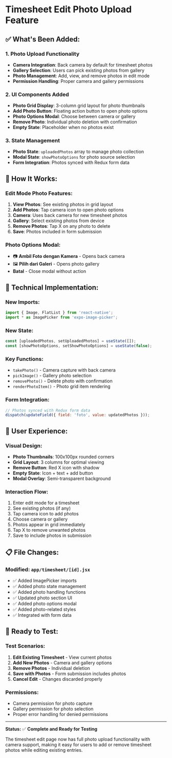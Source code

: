 # Timesheet Edit Photo Upload Feature

## ✅ **What's Been Added:**

### **1. Photo Upload Functionality**
- **Camera Integration**: Back camera by default for timesheet photos
- **Gallery Selection**: Users can pick existing photos from gallery
- **Photo Management**: Add, view, and remove photos in edit mode
- **Permission Handling**: Proper camera and gallery permissions

### **2. UI Components Added**
- **Photo Grid Display**: 3-column grid layout for photo thumbnails
- **Add Photo Button**: Floating action button to open photo options
- **Photo Options Modal**: Choose between camera or gallery
- **Remove Photo**: Individual photo deletion with confirmation
- **Empty State**: Placeholder when no photos exist

### **3. State Management**
- **Photo State**: `uploadedPhotos` array to manage photo collection
- **Modal State**: `showPhotoOptions` for photo source selection
- **Form Integration**: Photos synced with Redux form data

## 📱 **How It Works:**

### **Edit Mode Photo Features:**
1. **View Photos**: See existing photos in grid layout
2. **Add Photos**: Tap camera icon to open photo options
3. **Camera**: Uses back camera for new timesheet photos
4. **Gallery**: Select existing photos from device
5. **Remove Photos**: Tap X on any photo to delete
6. **Save**: Photos included in form submission

### **Photo Options Modal:**
- 📷 **Ambil Foto dengan Kamera** - Opens back camera
- 🖼️ **Pilih dari Galeri** - Opens photo gallery
- **Batal** - Close modal without action

## 🔧 **Technical Implementation:**

### **New Imports:**
```javascript
import { Image, FlatList } from 'react-native';
import * as ImagePicker from 'expo-image-picker';
```

### **New State:**
```javascript
const [uploadedPhotos, setUploadedPhotos] = useState([]);
const [showPhotoOptions, setShowPhotoOptions] = useState(false);
```

### **Key Functions:**
- `takePhoto()` - Camera capture with back camera
- `pickImage()` - Gallery photo selection  
- `removePhoto()` - Delete photo with confirmation
- `renderPhotoItem()` - Photo grid item rendering

### **Form Integration:**
```javascript
// Photos synced with Redux form data
dispatch(updateField({ field: 'foto', value: updatedPhotos }));
```

## 🎯 **User Experience:**

### **Visual Design:**
- **Photo Thumbnails**: 100x100px rounded corners
- **Grid Layout**: 3 columns for optimal viewing
- **Remove Button**: Red X icon with shadow
- **Empty State**: Icon + text + add button
- **Modal Overlay**: Semi-transparent background

### **Interaction Flow:**
1. Enter edit mode for a timesheet
2. See existing photos (if any)
3. Tap camera icon to add photos
4. Choose camera or gallery
5. Photos appear in grid immediately
6. Tap X to remove unwanted photos
7. Save to include photos in submission

## 📋 **File Changes:**

### **Modified: `app/timesheet/[id].jsx`**
- ✅ Added ImagePicker imports
- ✅ Added photo state management
- ✅ Added photo handling functions
- ✅ Updated photo section UI
- ✅ Added photo options modal
- ✅ Added photo-related styles
- ✅ Integrated with form data

## 🚀 **Ready to Test:**

### **Test Scenarios:**
1. **Edit Existing Timesheet** - View current photos
2. **Add New Photos** - Camera and gallery options
3. **Remove Photos** - Individual deletion
4. **Save with Photos** - Form submission includes photos
5. **Cancel Edit** - Changes discarded properly

### **Permissions:**
- Camera permission for photo capture
- Gallery permission for photo selection
- Proper error handling for denied permissions

---

**Status:** ✅ **Complete and Ready for Testing**

The timesheet edit page now has full photo upload functionality with camera support, making it easy for users to add or remove timesheet photos while editing existing entries.